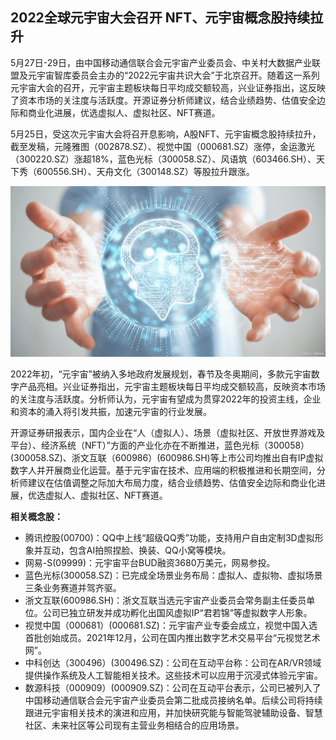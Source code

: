 ## 2022全球元宇宙大会召开 NFT、元宇宙概念股持续拉升

5月27日-29日，由中国移动通信联合会元宇宙产业委员会、中关村大数据产业联盟及元宇宙智库委员会主办的“2022元宇宙共识大会”于北京召开。随着这一系列元宇宙大会的召开，元宇宙主题板块每日平均成交额较高，兴业证券指出，这反映了资本市场的关注度与活跃度。开源证券分析师建议，结合业绩趋势、估值安全边际和商业化进展，优选虚拟人、虚拟社区、NFT赛道。

5月25日，受这次元宇宙大会将召开息影响，A股NFT、元宇宙概念股持续拉升，截至发稿，元隆雅图（002878.SZ）、视觉中国（000681.SZ）涨停，金运激光（300220.SZ）涨超18%，蓝色光标（300058.SZ）、风语筑（603466.SH）、天下秀（600556.SH）、天舟文化（300148.SZ）等股拉升跟涨。

![配图一](72fc199418c90242aaa1cc11226bd471.jpeg)

2022年初，“元宇宙”被纳入多地政府发展规划，春节及冬奥期间，多款元宇宙数字产品亮相。兴业证券指出，元宇宙主题板块每日平均成交额较高，反映资本市场的关注度与活跃度。分析师认为，元宇宙有望成为贯穿2022年的投资主线，企业和资本的涌入将引发共振，加速元宇宙的行业发展。

开源证券研报表示，国内企业在“人（虚拟人）、场景（虚拟社区、开放世界游戏及平台）、经济系统（NFT）”方面的产业化亦在不断推进，蓝色光标（300058）(300058.SZ)、浙文互联（600986）(600986.SH)等上市公司均推出自有IP虚拟数字人并开展商业化运营。基于元宇宙在技术、应用端的积极推进和长期空间，分析师建议在估值调整之际加大布局力度，结合业绩趋势、估值安全边际和商业化进展，优选虚拟人、虚拟社区、NFT赛道。

**相关概念股：**

- 腾讯控股(00700)：QQ中上线“超级QQ秀”功能，支持用户自由定制3D虚拟形象并互动，包含AI拍照捏脸、换装、QQ小窝等模块。
- 网易-S(09999)：元宇宙平台BUD融资3680万美元，网易参投。
- 蓝色光标(300058.SZ)：已完成全场景业务布局：虚拟人、虚拟物、虚拟场景三条业务赛道并驾齐驱。
- 浙文互联(600986.SH)：浙文互联当选元宇宙产业委员会常务副主任委员单位。公司已独立研发并成功孵化出国风虚拟IP“君若锦”等虚拟数字人形象。
- 视觉中国（000681）(000681.SZ)：元宇宙产业专委会成立，视觉中国入选首批创始成员。2021年12月，公司在国内推出数字艺术交易平台“元视觉艺术网”。
- 中科创达（300496）(300496.SZ)：公司在互动平台称：公司在AR/VR领域提供操作系统及人工智能相关技术。这些技术可以应用于沉浸式体验元宇宙。
- 数源科技（000909）(000909.SZ)：公司在互动平台表示，公司已被列入了中国移动通信联合会元宇宙产业委员会第二批成员接纳名单。后续公司将持续跟进元宇宙相关技术的演进和应用，并加快研究能与智能驾驶辅助设备、智慧社区、未来社区等公司现有主营业务相结合的应用场景。